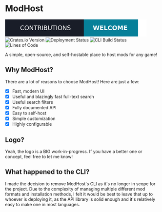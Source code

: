 # ModHost

![Contributions](./assets/contributions.svg)
![Crates.io Version](https://img.shields.io/crates/v/modhost-api?style=for-the-badge)
![Deployment Status](https://img.shields.io/github/actions/workflow/status/RedstoneWizard08/ModHost/deploy.yml?branch=main&style=for-the-badge&label=Deployment)
![CLI Build Status](https://img.shields.io/github/actions/workflow/status/RedstoneWizard08/ModHost/cli-build.yml?branch=main&style=for-the-badge&label=CLI%20Build)
![Lines of Code](https://tokei.rs/b1/github/RedstoneWizard08/ModHost?style=for-the-badge&label=Lines+Of+Code)

A simple, open-source, and self-hostable place to host mods for any game!

## Why ModHost?

There are a lot of reasons to choose ModHost! Here are just a few:

- [x] Fast, modern UI
- [x] Useful and blazingly fast full-text search
- [x] Useful search filters
- [x] Fully documented API
- [x] Easy to self-host
- [x] Simple customization
- [x] Highly configurable

## Logo?

Yeah, the logo is a BIG work-in-progress. If you have a better one or concept, feel free to let me know!

## What happened to the CLI?

I made the decision to remove ModHost's CLI as it's no longer in scope for the project.
Due to the complexity of managing multiple different mod formats and installation methods,
I felt it would be best to leave that up to whoever is deploying it, as the API library is
solid enough and it's relatively easy to make one in most languages.
